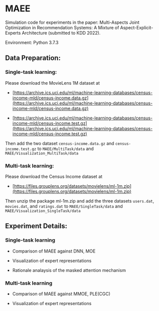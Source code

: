 # MAEE

Simulation code for experiments in the paper: Multi-Aspects Joint Optimization in Recommendation Systems: A Mixture of Aspect-Explicit-Experts Architecture (submitted to KDD 2022).

Environment: Python 3.7.3

## Data Preparation:

### Single-task learning: 
Please download the MovieLens 1M dataset at

+ [https://archive.ics.uci.edu/ml/machine-learning-databases/census-income-mld/census-income.data.gz](https://archive.ics.uci.edu/ml/machine-learning-databases/census-income-mld/census-income.data.gz)

+ [https://archive.ics.uci.edu/ml/machine-learning-databases/census-income-mld/census-income.test.gz](https://archive.ics.uci.edu/ml/machine-learning-databases/census-income-mld/census-income.test.gz)

Then add the two dataset `census-income.data.gz` and `census-income.test.gz` to `MAEE/MultiTask/data` and `MAEE/Visualization_MultiTask/data`

### Multi-task learning:
Please download the Census Income dataset at

+ [https://files.grouplens.org/datasets/movielens/ml-1m.zip](https://files.grouplens.org/datasets/movielens/ml-1m.zip)


Then unzip the package ml-1m.zip and add the three datasets `users.dat`, `movies.dat`, and `ratings.dat` to `MAEE/SingleTask/data` and `MAEE/Visualization_SingleTask/data`




## Experiment Details:

### Single-task learning


+ Comparison of MAEE against DNN, MOE
  
+ Visualization of expert representations
  
+ Rationale analaysis of the masked attention mechanism
  



### Multi-task learning

+ Comparison of MAEE against MMOE, PLE(CGC)

+ Visualization of expert representations
  

